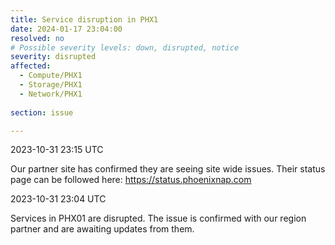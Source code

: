 ```yaml
---
title: Service disruption in PHX1
date: 2024-01-17 23:04:00
resolved: no
# Possible severity levels: down, disrupted, notice
severity: disrupted 
affected:
  - Compute/PHX1
  - Storage/PHX1
  - Network/PHX1
    
section: issue

---
```


2023-10-31 23:15 UTC

Our partner site has confirmed they are seeing site wide issues. Their status page can be followed here: https://status.phoenixnap.com

2023-10-31 23:04 UTC

Services in PHX01 are disrupted. The issue is confirmed with our region partner and are awaiting updates from them. 

